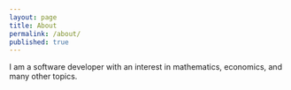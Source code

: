 ```yaml
---
layout: page
title: About
permalink: /about/
published: true
---
```


I am a software developer with an interest in mathematics, economics, and many other topics.
